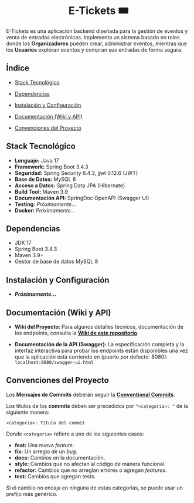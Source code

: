 <h1 align="center">E-Tickets 🎟️</h1>

E-Tickets es una aplicación backend diseñada para la gestión de eventos y venta de entradas electrónicas. Implementa un sistema basado en roles donde los __Organizadores__ pueden crear, administrar eventos, mientras que los __Usuarios__ exploran eventos y compran sus entradas de forma segura.

## Índice

* [Stack Tecnológico](#stack-tecnológico)

* [Dependencias](#dependencias)

* [Instalación y Configuración](#instalación-y-configuración)

* [Documentación (Wiki y API)](#documentación-wiki-y-api)

* [Convenciones del Proyecto](#convenciones-del-proyecto)

## Stack Tecnológico
* **Lenguaje:** Java 17
* **Framework:** Spring Boot 3.4.3
* **Seguridad:** Spring Security 6.4.3,  jjwt 0.12.6 (JWT)
* **Base de Datos:** MySQL 8
* **Acceso a Datos:** Spring Data JPA (Hibernate)
* **Build Tool:** Maven 3.9
* **Documentación API:** SpringDoc OpenAPI (Swagger UI)
* **Testing:** _Próximamente..._
* **Docker:** _Próximamente..._

## Dependencias
* JDK 17
* Spring Boot 3.4.3
* Maven 3.9+
* Gestor de base de datos MySQL 8

##  Instalación y Configuración
* **_Próximamente..._**

##  Documentación (Wiki y API)

* **Wiki del Proyecto:** Para algunos detalles técnicos, documentación de los endpoints, consulta la [**Wiki de este repositorio**](https://github.com/ivancoria/E-Tickets/wiki).

* **Documentación de la API (Swagger):** La especificación completa y la interfaz interactiva para probar los endpoints están disponibles una vez que la aplicación está corriendo en (puerto por defecto: 8080):
 `localhost:8080/swagger-ui.html`

##  Convenciones del Proyecto
Los **Mensajes de Commits** deberán seguir la [**Conventional Commits**](https://www.conventionalcommits.org/en/v1.0.0/).

Los títulos de los **commits** deben ser precedidos por `"<categoria>: "` de la siguiente manera:
```
<categoria>: Título del commit
```
Donde `<categoria>` refiere a uno de los siguientes casos:

* **feat:** Una nueva *feature*.
* **fix:** Un arreglo de un *bug*.
* **docs:** Cambios en la documentación.
* **style:** Cambios que no afectan al código de manera funcional.
* **refactor:** Cambios que no arreglan errores o agregan *features*.
* **test:** Cambios que agregan tests.

Si el cambio no encaja en ninguna de estas categorías, se puede usar un prefijo más genérico.

